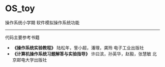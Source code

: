 # OS_toy
操作系统小学期 软件模拟操作系统功能
***
代码主要参考书籍
* __《操作系统实验教程》__ 陆松年，訾小超，潘理，龚玲 电子工业出版社
* __《计算机操作系统习题解答与实验指导》__ 许曰滨，孙英华，赵毅，张慧敏 北京邮电大学出版社
